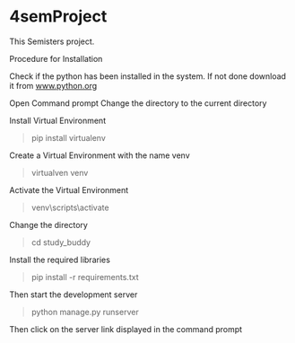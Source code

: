 # 4semProject
This Semisters project.

Procedure  for Installation

Check if the python has been installed in the system.
If not done download it from www.python.org

Open Command prompt
Change the directory to the current directory

Install Virtual Environment
>pip install virtualenv

Create a Virtual Environment with the name venv
>virtualven venv

Activate the Virtual Environment
>venv\scripts\activate

Change the directory
>cd study_buddy

Install the required libraries
>pip install -r requirements.txt

Then start the development server
>python manage.py runserver

Then click on the server link displayed in the command prompt
